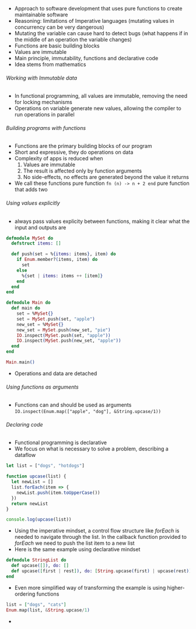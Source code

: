 - Approach to software development that uses pure functions to create maintainable software
- Reasoning: limitations of Imperative languages (mutating values in concurrency can be very dangerous)
- Mutating the variable can cause hard to detect bugs (what happens if in the middle of an operation the variable changes)
- Functions are basic building blocks
- Values are immutable
- Main principle, immutability, functions and declarative code
- Idea stems from mathematics
###### Working with Immutable data
- In functional programming, all values are immutable, removing the need for locking mechanisms
- Operations on variable generate new values, allowing the compiler to run operations in parallel
###### Building programs with functions
- Functions are the primary building blocks of our program
- Short and expressive, they do operations on data
- Complexity of apps is reduced when
  1. Values are immutable
  2. The result is affected only by function arguments
  3. No side-effects, no effects are generated beyond the value it returns
- We call these functions pure function
`fn (n) -> n + 2 end` pure function that adds two
###### Using values explicitly 
- always pass values explicity between functions, making it clear what the input and outputs are
```elixir
defmodule MySet do
  defstruct items: []

  def push(set = %{items: items}, item) do
    if Enum.member?(items, item) do
      set
    else
      %{set | items: items ++ [item]}
    end
  end
end

defmodule Main do
  def main do
    set = %MySet{}
    set = MySet.push(set, "apple")
    new_set = %MySet{}
    new_set = MySet.push(new_set, "pie")
    IO.inspect(MySet.push(set, "apple"))
    IO.inspect(MySet.push(new_set, "apple"))
  end
end

Main.main()
```
- Operations and data are detached
###### Using functions as arguments
- Functions can and should be used as arguments
`IO.inspect(Enum.map(["apple", "dog"], &String.upcase/1))`
###### Declaring code
- Functional programming is declarative
- We focus on what is necessary to solve a problem, describing a dataflow
```js
let list = ["dogs", "hotdogs"]

function upcase(list) {
  let newList = []
  list.forEach(item => {
    newList.push(item.toUpperCase())
  })
  return newList
}

console.log(upcase(list))
```
- Using the imperative mindset, a control flow structure like *forEach* is needed to navigate through the list. In the callback function provided to *forEach* we need to push the list item to a new list
- Here is the same example using declarative mindset
```elixir
defmodule StringList do
  def upcase([]), do: []
  def upcase([first | rest]), do: [String.upcase(first) | upcase(rest)]
end
```
- Even more simplified way of transforming the example is using higher-ordering functions
```elixir
list = ["dogs", "cats"]
Enum.map(list, &String.upcase/1)
```
- 